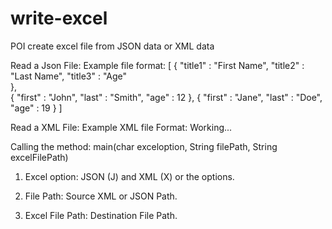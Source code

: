 # write-excel
POI create excel file from JSON data or XML data

Read a Json File:
Example file format:
[ 
  { 
    "title1" : "First Name",
    "title2" : "Last Name",
    "title3" : "Age"	
  },	
  {
    "first" : "John",
    "last" : "Smith",
    "age" : 12
  }, 
  {
    "first" : "Jane",
    "last" : "Doe",
    "age" : 19
  }
]

Read a XML File:
Example XML file Format:
Working...



Calling the method:
main(char exceloption, String filePath, String excelFilePath)

1. Excel option:
	JSON (J) and XML (X) or the options.

2. File Path:
	Source XML or JSON Path.

3. Excel File Path:
	Destination File Path.	
	

